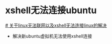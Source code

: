 # xshell无法连接ubuntu


[# 关于linux无法联网以及xshell无法连接linux的解决](https://blog.csdn.net/weixin_53218404/article/details/124064295)
* 解决新ubuntu虚拟机无法使用xshell连接

